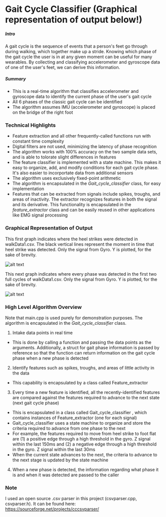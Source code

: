 # Gait Cycle Classifier (Graphical representation of output below!)
##### Intro
A gait cycle is the sequence of events that a person's feet go through during walking, which together make up a stride. Knowing which phase of the gait cycle the user is in at any given moment can be useful for many wearables. By collecting and classifying accelerometer and gyroscope data of one of the user's feet, we can derive this information. 

##### Summary
- This is a real-time algorithm that classifies accelerometer and gyroscope data to identify the current phase of the user's gait cycle
- All 6 phases of the classic gait cycle can be identified
- The algorithm assumes IMU (accelerometer and gyroscope) is placed on the bridge of the right foot

### Technical Highlights
- Feature extraction and all other frequently-called functions run with constant time complexity
- Digital filters are not used, minimizing the latency of phase recognition
- The algorithm works with 100% accuracy on the two sample data sets, and is able to tolorate slight differences in features 
- The feature classifier is implemented with a state machine. This makes it easy to organize, add, and modify conditions for each gait cycle phase. It's also easier to incorportate data from additional sensors
- The algorithm uses exclusively fixed-point arithmetic 
- The algorithm is encapsulated in the *Gait_cycle_classifier* class, for easy implementation
- Features that can be extracted from signals include spikes, troughs, and areas of inactivity. The extractor recognizes features in both the signal and its derivative. This functionality is encapsulated in the *feature_extractor* class and can be easily reused in other applications like EMG signal processing

### Graphical Representation of Output

This first graph indicates where the heel strikes were detected in walkData1.csv. The black vertical lines represent the moment in time that heel strike was detected. Only the signal from Gyro. Y is plotted, for the sake of brevity.

![alt text](https://github.com/cancui/Gait-Cycle-Classifier/blob/master/datasets/heel_strikes.png "Logo Title Text 1")

This next graph indicates where every phase was detected in the first two full cycles of walkData1.csv. Only the signal from Gyro. Y is plotted, for the sake of brevity.

![alt text](https://github.com/cancui/Gait-Cycle-Classifier/blob/master/datasets/all_phases.png "Logo Title Text 1")

### High Level Algorithm Overview
Note that main.cpp is used purely for demonstration purposes. The algorithm is encapsulated in the *Gait_cycle_classifier* class.

1. Intake data points in real time
  * This is done by calling a function and passing the data points as the arguments. Additionally, a struct for gait phase information is passed by reference so that the function can return information on the gait cycle phase when a new phase is detected
2. Identify features such as spikes, troughs, and areas of little activity in the data
  * This capability is encapsulated by a class called Feature_extractor
3. Every time a new feature is identified, all the recently-identified features are compared against the features required to advance to the next state (next gait cycle phase)
  * This is encapsulated in a class called Gait_cycle_classifier , which contains instances of Feature_extractor (one for each signal)
  * Gait_cycle_classifier uses a state machine to organize and store the criteria required to advance from one phase to the next
  * For example, the features required to move from heel strike to foot flat are (1) a positive edge through a high threshold in the gyro. Z signal within the last 150ms and (2) a negative edge through a high threshold in the gyro. Z signal within the last 30ms
  * When the current state advances to the next, the criteria to advance to the next stage is updated by the state machine
4. When a new phase is detected, the information regarding what phase it is and when it was detected are passed to the caller

### Note
I used an open source .csv parser in this project (csvparser.cpp, csvparser.h). It can be found here: https://sourceforge.net/projects/cccsvparser/
